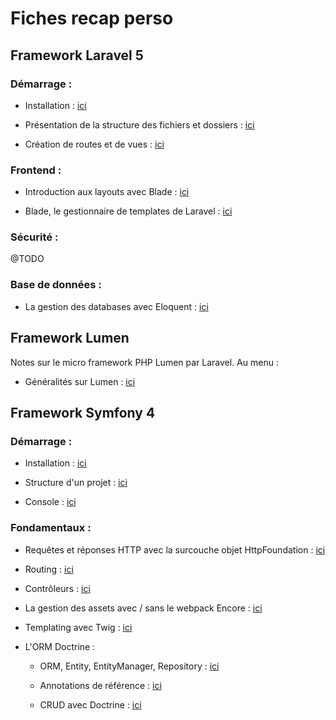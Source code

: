 # Fiches recap perso

## Framework Laravel 5

### Démarrage :

* Installation : [ici](docs/laravel/installation.md)

* Présentation de la structure des fichiers et dossiers : [ici](docs/laravel/structure-fichiers-dossiers.md)

* Création de routes et de vues : [ici](docs/laravel/routes-vues.md)

### Frontend :

* Introduction aux layouts avec Blade : [ici](docs/laravel/short-layouts-blade-header-footer.md)

* Blade, le gestionnaire de templates de Laravel : [ici](docs/laravel/blade.md)

### Sécurité :

@TODO

### Base de données :

* La gestion des databases avec Eloquent : [ici](docs/laravel/database.md)

## Framework Lumen

Notes sur le micro framework PHP Lumen par Laravel. Au menu :

* Généralités sur Lumen : [ici](docs/lumen/presentation-lumen.md)

## Framework Symfony 4

### Démarrage :

* Installation : [ici](docs/symfony/installation.md)

* Structure d'un projet : [ici](docs/symfony/structure-projet.md)

* Console : [ici](docs/symfony/console.md)

### Fondamentaux :

* Requêtes et réponses HTTP avec la surcouche objet HttpFoundation : [ici](docs/symfony/requete-reponse.md)

* Routing : [ici](docs/symfony/routing.md)

* Contrôleurs : [ici](docs/symfony/controleur.md)

* La gestion des assets avec / sans le webpack Encore : [ici](docs/symfony/assets.md)

* Templating avec Twig : [ici](docs/symfony/twig-moteur-template.md)

* L'ORM Doctrine :

    * ORM, Entity, EntityManager, Repository : [ici](docs/symfony/orm-doctrine.md)

    * Annotations de référence : [ici](docs/symfony/annotations.md)

    * CRUD avec Doctrine : [ici](docs/symfony/database-doctrine.md)